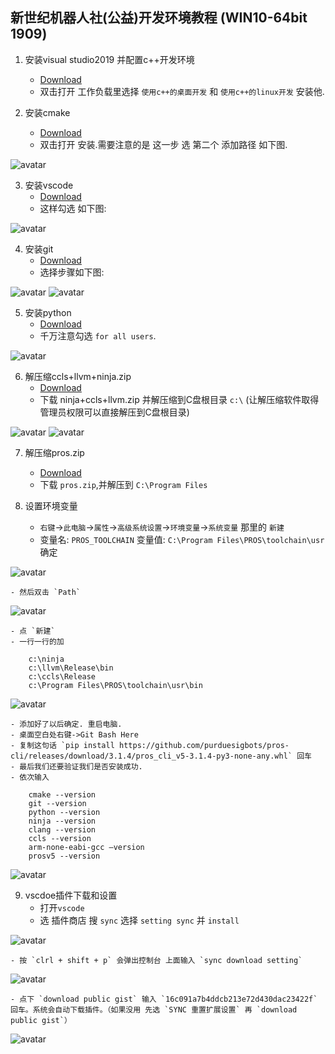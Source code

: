 ## 新世纪机器人社(公益)开发环境教程 (WIN10-64bit 1909)
1. 安装visual studio2019 并配置c++开发环境
    - [Download](https://github.com/3038922/new_century_robotics/releases/download/v1.0/vs_community__1171082560.1567069112.exe)
    - 双击打开 工作负载里选择 `使用c++的桌面开发` 和 `使用c++的linux开发` 安装他.

2. 安装cmake
    - [Download](https://github.com/3038922/new_century_robotics/releases/download/v1.0/cmake-3.16.2-win64-x64.msi)
    - 双击打开 安装.需要注意的是 这一步 选 第二个 添加路径 如下图.

![avatar](./pic/1.cmake.jpg)

3. 安装vscode
    - [Download](https://github.com/3038922/new_century_robotics/releases/download/v1.0/VSCodeUserSetup-x64-1.41.1.exe)
    - 这样勾选 如下图:

![avatar](./pic/2.vscode.jpg)

4. 安装git
    - [Download](https://github.com/3038922/new_century_robotics/releases/download/v1.0/Git-2.24.1.2-64-bit.exe)
    - 选择步骤如下图:

![avatar](./pic/3.git-1.jpg)
![avatar](./pic/3.git-2.jpg)

5. 安装python
    - [Download](https://github.com/3038922/new_century_robotics/releases/download/v1.0/python-3.8.1-amd64.exe)
    - 千万注意勾选 `for all users`.

![avatar](./pic/4.python.jpg)

6. 解压缩ccls+llvm+ninja.zip
    - [Download](https://github.com/3038922/new_century_robotics/releases/download/v1.0/ninja+ccls+llvm.zip)
    - 下载 ninja+ccls+llvm.zip 并解压缩到C盘根目录 `c:\` (让解压缩软件取得管理员权限可以直接解压到C盘根目录)

![avatar](./pic/5.ccls+llvm+ninja-1.jpg)
![avatar](./pic/5.ccls+llvm+ninja-2.jpg)

7. 解压缩pros.zip
    - [Download](https://github.com/3038922/new_century_robotics/releases/download/v1.0/PROS.zip)
    - 下载 `pros.zip`,并解压到 `C:\Program Files`

8. 设置环境变量
    - `右键`->`此电脑`->`属性`->`高级系统设置`->`环境变量`->`系统变量` 那里的 `新建`
    - 变量名: `PROS_TOOLCHAIN` 变量值: `C:\Program Files\PROS\toolchain\usr` 确定

![avatar](./pic/7.环境变量-1.jpg)

    - 然后双击 `Path`

![avatar](./pic/7.环境变量-2.jpg)

    - 点 `新建`
    - 一行一行的加
```
    c:\ninja
    c:\llvm\Release\bin
    c:\ccls\Release
    c:\Program Files\PROS\toolchain\usr\bin
```

![avatar](./pic/7.环境变量-3.jpg)

    - 添加好了以后确定. 重启电脑.
    - 桌面空白处右键->Git Bash Here
    - 复制这句话 `pip install https://github.com/purduesigbots/pros-cli/releases/download/3.1.4/pros_cli_v5-3.1.4-py3-none-any.whl` 回车
    - 最后我们还要验证我们是否安装成功.
    - 依次输入
```
    cmake --version
    git --version
    python --version
    ninja --version
    clang --version
    ccls --version
    arm-none-eabi-gcc –version
    prosv5 --version
```

![avatar](./pic/7.环境变量-4.jpg)

9. vscdoe插件下载和设置
    - 打开`vscode`
    - 选 插件商店 搜 `sync` 选择 `setting sync` 并 `install`

![avatar](./pic/8.vscode-1.jpg)

    - 按 `clrl + shift + p` 会弹出控制台 上面输入 `sync download setting`

![avatar](./pic/8.vscode-2.jpg)

    - 点下 `download public gist` 输入 `16c091a7b4ddcb213e72d430dac23422f` 回车。系统会自动下载插件。（如果没用 先选 `SYNC 重置扩展设置` 再 `download public gist`）
    
![avatar](./pic/8.vscode-3.jpg)